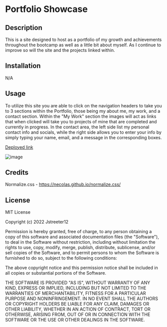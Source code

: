 <H1>Portfolio Showcase</H1>

<H2>Description</H2>
This is a site designed to host as a portfolio of my growth and achievements throughout the bootcamp as well as a little bit about myself. As I continue to improve so will the site
and the projects linked within.
<H2>Installation</H2>

N/A

<H2>Usage</H2>

To utilize this site you are able to click on the navigation headers to take you to 3 sections within the Portfolio, those being my about me, my work, and a contact section. Within the "My Work" section the images will act as links that when clicked will take you to projects of mine that are completed and currently in progress. In the contact area, the left side list my personal contact info and socials, while the right side allows you to enter your info by simply typing your name, email, and a message in the corresponding boxes.

[Deployed link](https://jstreeter0.github.io/Josh-Streeter-Portfolio-Showcase/)

![image](https://user-images.githubusercontent.com/110742112/194212578-a8d3b80f-a7c1-4f5a-a158-05b5d399134f.png)

<H2>Credits</H2>

Normalize.css - https://necolas.github.io/normalize.css/

<H2>License</H2>

MIT License

Copyright (c) 2022 Jstreeter12

Permission is hereby granted, free of charge, to any person obtaining a copy
of this software and associated documentation files (the "Software"), to deal
in the Software without restriction, including without limitation the rights
to use, copy, modify, merge, publish, distribute, sublicense, and/or sell
copies of the Software, and to permit persons to whom the Software is
furnished to do so, subject to the following conditions:

The above copyright notice and this permission notice shall be included in all
copies or substantial portions of the Software.

THE SOFTWARE IS PROVIDED "AS IS", WITHOUT WARRANTY OF ANY KIND, EXPRESS OR
IMPLIED, INCLUDING BUT NOT LIMITED TO THE WARRANTIES OF MERCHANTABILITY,
FITNESS FOR A PARTICULAR PURPOSE AND NONINFRINGEMENT. IN NO EVENT SHALL THE
AUTHORS OR COPYRIGHT HOLDERS BE LIABLE FOR ANY CLAIM, DAMAGES OR OTHER
LIABILITY, WHETHER IN AN ACTION OF CONTRACT, TORT OR OTHERWISE, ARISING FROM,
OUT OF OR IN CONNECTION WITH THE SOFTWARE OR THE USE OR OTHER DEALINGS IN THE
SOFTWARE.
